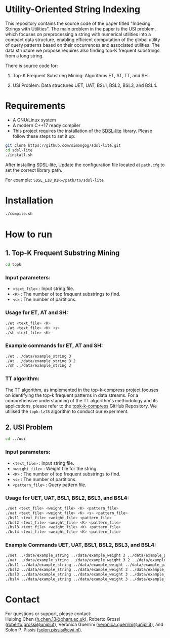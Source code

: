 # Utility-Oriented String Indexing
This repository contains the source code of the paper titled "Indexing Strings with Utilities". The main problem in the paper is the USI problem, which focuses on preprocessing a string with numerical utilities into a compact data structure, enabling efficient computation of the global utility of query patterns based on their occurrences and associated utilities. The data structure we propose requires also finding top-K frequent substrings from a long string.

There is source code for:

1. Top-K Frequent Substring Mining: Algorithms ET, AT, TT, and SH.

2. USI Problem: Data structures UET, UAT, BSL1, BSL2, BSL3, and BSL4.

# Requirements
- A GNU/Linux system
- A modern C++17 ready compiler
- This project requires the installation of the [SDSL-lite](https://github.com/simongog/sdsl-lite) library. Please follow these steps to set it up:
```bash
git clone https://github.com/simongog/sdsl-lite.git
cd sdsl-lite
./install.sh
```

After installing SDSL-lite, Update the configuration file located at `path.cfg` to set the correct library path.

For example: `SDSL_LIB_DIR=/path/to/sdsl-lite` 


# Installation
```bash
./compile.sh
```


# How to run

## 1. Top-K Frequent Substring Mining
```bash
cd topk
```
### Input parameters:
- `<text_file>` : Input string file.
- `<K>` : The number of top frequent substrings to find.
- `<s>` : The number of partitions.

### Usage for ET, AT and SH:
```bash
./et <text_file> <K>
./at <text_file> <K> <s>
./sh <text_file> <K>
```

### Example commands for ET, AT and SH:
```bash
./et ../data/example_string 3
./at ../data/example_string 3 2
./sh ../data/example_string 3 
```
### TT algorithm:
The TT algorithm, as implemented in the top-k-compress project focuses on identifying the top-k frequent patterns in data streams. For a comprehensive understanding of the TT algorithm's methodology and its applications, please refer to the [topk-k-compress](https://github.com/pdinklag/top-k-compress) GitHub Repository. We utilised the `topk-lz78` algorithm to conduct our experiment.

## 2. USI Problem
```bash
cd ../usi
```
### Input parameters:
- `<text_file>` : Input string file.
- `<weight_file>` : Weight file for the string.
- `<K>` : The number of top frequent substrings to find.
- `<s>` : The number of partitions.
- `<pattern_file>` : Query pattern file.

  
### Usage for UET, UAT, BSL1, BSL2, BSL3, and BSL4:
```bash
./uet <text_file> <weight_file> <K> <pattern_file>
./uat <text_file> <weight_file> <K> <s> <pattern_file>
./bsl1 <text_file> <weight_file> <pattern_file>
./bsl2 <text_file> <weight_file> <K> <pattern_file>
./bsl3 <text_file> <weight_file> <K> <pattern_file>
./bsl4 <text_file> <weight_file> <K> <pattern_file>
```

### Example Commands UET, UAT, BSL1, BSL2, BSL3, and BSL4:

```bash
./uet ../data/example_string ../data/example_weight 3 ../data/example_pattern
./uat ../data/example_string ../data/example_weight 3 2 ../data/example_pattern
./bsl1 ../data/example_string ../data/example_weight ../data/example_pattern
./bsl2 ../data/example_string ../data/example_weight 3 ../data/example_pattern
./bsl3 ../data/example_string ../data/example_weight 3 ../data/example_pattern
./bsl4 ../data/example_string ../data/example_weight 3 ../data/example_pattern
```
# Contact

For questions or support, please contact:  
Huiping Chen (<h.chen.13@bham.ac.uk>), Roberto Grossi (<roberto.grossi@unipi.it>), Veronica Guerrini (<veronica.guerrini@unipi.it>), and Solon P. Pissis (<solon.pissis@cwi.nl>).


